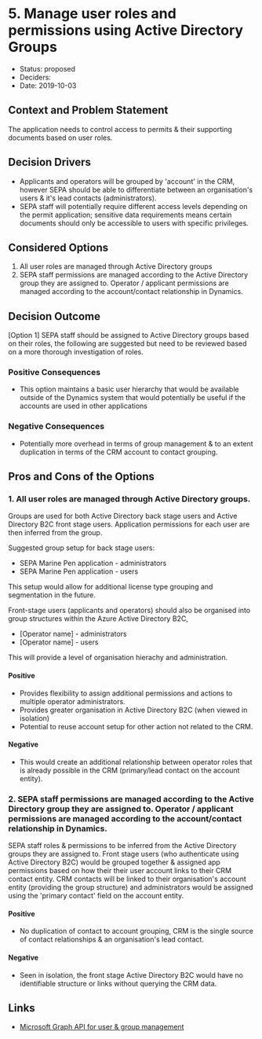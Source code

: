 # 5. Manage user roles and permissions using Active Directory Groups

* Status: proposed
* Deciders:
* Date: 2019-10-03

## Context and Problem Statement

The application needs to control access to permits & their supporting documents based on user roles.

## Decision Drivers 

* Applicants and operators will be grouped by 'account' in the CRM, however SEPA should be able to differentiate between an organisation's users & it's lead contacts  (administrators).
* SEPA staff will potentially require different access levels depending on the permit application; sensitive data requirements means certain documents should only be accessible to users with specific privileges.

## Considered Options

1. All user roles are managed through Active Directory groups
2. SEPA staff permissions are managed according to the Active Directory group they are assigned to.  Operator / applicant permissions are managed according to the account/contact relationship in Dynamics.

## Decision Outcome

[Option 1] SEPA staff should be assigned to Active Directory groups based on their roles, the following are suggested but need to be reviewed based on a more thorough investigation of roles. 

### Positive Consequences

* This option maintains a basic user hierarchy that would be available outside of the Dynamics system that would potentially be useful if the accounts are used in other applications

### Negative Consequences

* Potentially more overhead in terms of group management & to an extent duplication in terms of the CRM account to contact grouping.

## Pros and Cons of the Options

### 1. All user roles are managed through Active Directory groups.

Groups are used for both Active Directory back stage users and Active Directory B2C front stage users.  Application permissions for each user are then inferred from the group.

Suggested group setup for back stage users: 

* SEPA Marine Pen application - administrators
* SEPA Marine Pen application - users

This setup would allow for additional license type grouping and segmentation in the future.

Front-stage users (applicants and operators) should also be organised into group structures within the Azure Active Directory B2C, 

* [Operator name] - administrators
* [Operator name] - users

This will provide a level of organisation hierachy and administration.

#### Positive
* Provides flexibility to assign additional permissions and actions to multiple operator administrators.
* Provides greater organisation in Active Directory B2C (when viewed in isolation)
* Potential to reuse account setup for other action not related to the CRM.

#### Negative
* This would create an additional relationship between operator roles that is already possible in the CRM (primary/lead contact on the account entity).

### 2. SEPA staff permissions are managed according to the Active Directory group they are assigned to.  Operator / applicant permissions are managed according to the account/contact relationship in Dynamics.

SEPA staff roles & permissions to be inferred from the Active Directory groups they are assigned to.  Front stage users (who authenticate using Active Directory B2C) would be grouped together & assigned app permissions based on how their their user account links to their CRM contact entity.   CRM contacts will be linked to their organisation's account entity (providing the group structure) and administrators would be assigned using the 'primary contact' field on the account entity.

#### Positive
* No duplication of contact to account grouping, CRM is the single source of contact relationships & an organisation's lead contact.

#### Negative
* Seen in isolation, the front stage Active Directory B2C would have no identifiable structure or links without querying the CRM data.

## Links <!-- optional -->

* [Microsoft Graph API for user & group management](https://docs.microsoft.com/en-gb/previous-versions/azure/ad/graph/api/users-operations)
